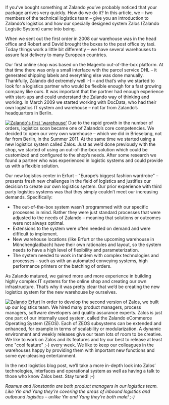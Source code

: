 <!--
.. title: The Evolution of Zalos: The Story behind Zalando Logistics
.. slug: the-evolution-of-zalos-the-story-behind-zalando-logistics
.. date: 2013-03-19 17:26:22
.. tags: logistics,warehouse,zalos
.. author: Konstantin Lazarev
.. image: zalos_teaser.jpg
-->

If you’ve bought something
at Zalando you’ve probably noticed that your package arrives very quickly. How
do we do it? In this article, we – two members of the technical logistics team
– give you an introduction to Zalando’s logistics and how our specially
designed system Zalos (Zalando Logistic System) came into being.

When we sent
out the first order in 2008 our warehouse was in the head office and Robert
and David brought the boxes to the post office by taxi. Today things work a
little bit differently – we have several warehouses to assure fast delivery to
many European countries.

<!-- TEASER_END -->

Our first online shop was based on the Magento out-of-the-box platform. At
that time there was only a small interface with the parcel service DHL – it
generated shipping labels and everything else was done manually. Thankfully,
Zalando did extremely well :-) – and that’s why we started to look for a
logistics partner who would be flexible enough for a fast growing company like
ours. It was important that the partner had enough experience with start-ups
and could understand the Zalando way of thinking and working. In March 2009 we
started working with DocData, who had their own logistics IT system and
warehouse – not far from Zalando’s headquarters in Berlin.

[![Zalando's first 'warehouse'](/files/2013/03/Zalando2.png)](/files/2013/03/Zalando2.png)
Due to the rapid growth in the number of orders,
logistics soon became one of Zalando’s core competencies. We decided to open
our very own warehouse – which we did in Brieselang, not far from Berlin, in
the Summer 2011. At the same time we started using a new logistics system
called Zalos. Just as we’d done previously with the shop, we started of using
an out-of-the-box solution which could be customized and configured to the
shop’s needs. After some research we found a partner who was experienced in
logistic systems and could provide us with a flexible solution.

Our new logistics center in Erfurt – "Europe’s biggest fashion wardrobe" – presents
fresh new challenges in the field of logistics and justifies our decision to
create our own logistics system. Our prior experience with third party
logistics systems was that they simply couldn’t meet our increasing demands.
Specifically:

  * The out-of-the-box system wasn’t programmed with our specific processes in mind. Rather they were just standard processes that were adjusted to the needs of Zalando – meaning that solutions or outcomes were not always optimal.
  * Extensions to the system were often needed on demand and were difficult to implement.
  * New warehouse locations (like Erfurt or the upcoming warehouse in Mönchengladbach) have their own rationales and layout, so the system needs to have a high level of flexibility and parameterization.
  * The system needed to work in tandem with complex technologies and processes – such as with an automated conveying systems, high performance printers or the batching of orders.

As Zalando matured, we gained more and more experience in building highly
complex IT systems for the online shop and creating our own infrastructure.
That’s why it was pretty clear that we’d be creating the new logistics system
for the new warehouse by ourselves.

[![Zalando Erfurt](/files/2013/03/Blogspot2.jpg)](/files/2013/03/Blogspot2.jpg)
In order to develop the second version of Zalos, we built up our logistics
team. We hired many product managers, process managers, software developers
and quality assurance experts. Zalos is just one part of our internally used
system, called the Zalando eCommerce Operating System (ZEOS). Each of ZEOS
subsystems can be extended and enhanced, for example in terms of scalability
or modularization. A dynamic environment and weekly releases give our team
lots of room to be creative. We like to work on Zalos and its features and try
our best to release at least one "cool feature" ;-) every week. We like to
keep our colleagues in the warehouses happy by providing them with important
new functions and some eye-pleasing entertainment.

In the next logistics blog
post, we’ll take a more in-depth look into Zalos’ technologies, interfaces and
operational system as well as having a talk to those who know Zalos best. Stay
tuned! ;-)

_Rasmus and Konstantin are both product managers in our logistics
team. Like Yin and Yang they’re covering the areas of inbound logistics and
outbound logistics – unlike Yin and Yang they’re both male! ;-)_


